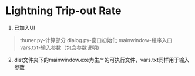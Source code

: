 # Lightning Trip-out Rate
1. 已加入UI
>thuner.py-计算部分
>dialog.py-窗口初始化
>mainwindow-程序入口
>vars.txt-输入参数（包含参数说明)
2. dist文件夹下的mainwindow.exe为生产的可执行文件，vars.txt同样用于输入参数
